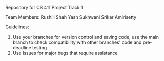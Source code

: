 Repository for CS 411 Project Track 1 

Team Members: Rushill Shah Yash Sukhwani Srikar Amirisetty

Guidelines: 

1. Use your branches for version control and saving code, use the main branch to check compatibility with other branches' code and pre-deadline testing
2. Use Issues for major bugs that require assistance
